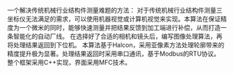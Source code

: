 一个解决传统机械行业结构件测量难题的方法：
对于传统机械行业结构件测量三坐标仪无法满足的需求，可以使用机器视觉或计算机视觉来实现。本算法在保证精度为一个微米的同时，能够快速测量并把结果反馈到加工端进行补偿，从而打造一条智能化的自动厂线。
在选择好了合适的相机和镜头后，编写图像处理算法，再将处理结果返回到下位机。
本算法基于Halcon，采用亚像素方法处理轮廓带来的精度提升极为显著。处理结果返回时采用串口通讯，基于Modbus的RTU协议。
整个框架采用C++实现，界面采用MFC技术。
